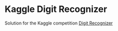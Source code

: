 # Kaggle Digit Recognizer

Solution for the Kaggle competition [Digit Recognizer](https://www.kaggle.com/c/digit-recognizer)
